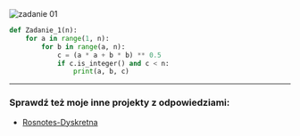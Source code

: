 <picture>
  <source srcset="../../srt/zbior_zadan/01.png" media="(prefers-color-scheme: light)">
  <source srcset="../../srt/zbior_zadan/black_01.png" media="(prefers-color-scheme: dark)">
  <img src="../../srt/zbior_zadan/black_01.png" alt="zadanie 01">
</picture>


```python
def Zadanie_1(n):
    for a in range(1, n):
        for b in range(a, n):
            c = (a * a + b * b) ** 0.5
            if c.is_integer() and c < n:
                print(a, b, c)

```

---
### Sprawdź też moje inne projekty z odpowiedziami:
- [Rosnotes-Dyskretna](https://github.com/kamilGie/Rosnotes-Dyskretna)
